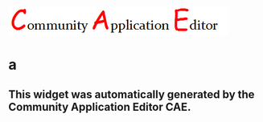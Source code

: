 ![CAE](https://github.com/patricia-cae/CAE-Deployment-Temp/blob/gh-pages/frontendComponent-99/img/logo.png)  

a
===================


This widget was automatically generated by the Community Application Editor CAE.  
---------------
